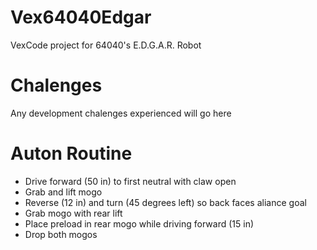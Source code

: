 # Vex64040Edgar
VexCode project for 64040's E.D.G.A.R. Robot

# Chalenges
Any development chalenges experienced will go here

# Auton Routine
- Drive forward (50 in) to first neutral with claw open
- Grab and lift mogo
- Reverse (12 in) and turn (45 degrees left) so back faces aliance goal
- Grab mogo with rear lift
- Place preload in rear mogo while driving forward (15 in)
- Drop both mogos
